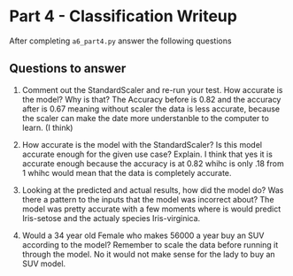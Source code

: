 # Part 4 - Classification Writeup

After completing `a6_part4.py` answer the following questions

## Questions to answer

1. Comment out the StandardScaler and re-run your test. How accurate is the model? Why is that?
The Accuracy before is 0.82 and the accuracy after is 0.67 meaning without scaler the data is less accurate, because the scaler can make the date more understanble to the computer to learn. (I think)

2. How accurate is the model with the StandardScaler? Is this model accurate enough for the given use case? Explain.
I think that yes it is accurate enough because the accuracy is at 0.82 whihc is only .18 from 1 whihc would mean that the data is completely accurate.

3. Looking at the predicted and actual results, how did the model do? Was there a pattern to the inputs that the model was incorrect about?
The model was pretty accurate with a few moments where is would predict Iris-setose and the actualy species Iris-virginica.

4. Would a 34 year old Female who makes 56000 a year buy an SUV according to the model? Remember to scale the data before running it through the model.
No it would not make sense for the lady to buy an SUV model.

